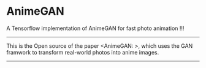 # AnimeGAN
A Tensorflow implementation of AnimeGAN for fast photo animation  !!!
  
-----  
This is the Open source of the paper <AnimeGAN: >, which uses the GAN framwork to transform real-world photos into anime images.  
___  

